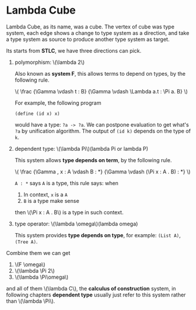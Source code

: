 # Lambda Cube

Lambda Cube, as its name, was a cube. The vertex of cube was type system, each edge shows a change to type system as a direction, and take a type system as source to produce another type system as target.

Its starts from **STLC**, we have three directions can pick.

1. polymorphism: \\(\lambda 2\\)

   Also known as **system F**, this allows terms to depend on types, by the following rule.

   \\(
   \frac
   {\Gamma \vdash t : B}
   {\Gamma \vdash \Lambda a.t : \Pi a. B}
   \\)

   For example, the following program

   ```racket
   (define (id x) x)
   ```

   would have a type: `?a -> ?a`. We can postpone evaluation to get what's `?a` by unification algorithm. The output of `(id k)` depends on the type of `k`.

2. dependent type: \\(\lambda Pi\\)(lambda Pi or lambda P)

   This system allows **type depends on term**, by the following rule.

   \\(
   \frac
   {\Gamma , x : A \vdash B : \*}
   {\Gamma \vdash (\Pi x : A . B) : \*}
   \\)

   `A : *` says `A` is a type, this rule says:
   when

   1. In context, `x` is a `A`
   2. `B` is a type make sense

   then \\(\Pi x : A . B\\) is a type in such context.

3. type operator: \\(\lambda \omega\\)(lambda omega)

   This system provides **type depends on type**, for example: `(List A)`, `(Tree A)`.

Combine them we can get

1. \\(F \omega\\)
2. \\(\lambda \Pi 2\\)
3. \\(\lambda \Pi\omega\\)

and all of them \\(\lambda C\\), the **calculus of construction** system, in following chapters **dependent type** usually just refer to this system rather than \\(\lambda \Pi\\).
